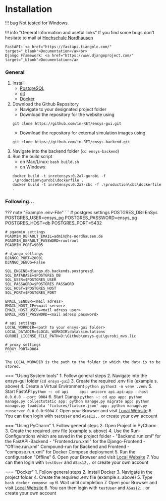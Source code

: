 # Installation

!!! bug
    Not tested for Windows.

!!! info "General Information and useful links"
    If you find some bugs don't hesitate to mail at <a href="mailto:ensys@hs-nordhausen.de">Hochschule Nordhausen</a>

    FastAPI: <a href="https://fastapi.tiangolo.com/" target="_blank">Documentation</a><br>
    Django Framework: <a href="https://www.djangoproject.com/" target="_blank">Documentation</a>

### General
1. Install
    - [PostgreSQL](https://www.postgresql.org/download/) 
    - [git](https://git-scm.com/downloads)
    - [Docker](https://www.docker.com/get-started/)
2. Download the Github Repository
    - Navigate to your designated project folder
    - Download the repository for the website using
    ```
    git clone https://github.com/in-RET/ensys-gui.git
    ```
    - Download the repository for external simulation images using
    ```
    git clone https://github.com/in-RET/ensys-backend.git
    ```
3. Navigate into the backend folder (`cd ensys-backend`)
4. Run the build script
    - on Mac/Linux: `bash build.sh`
    - on Windows:
   ```
   docker build -t inretensys:0.2a7-gurobi -f .\production\gurobi\dockerfile .
   docker build -t inretensys:0.2a7-cbc -f .\production\cbc\dockerfile .
   ```

### Following...

??? note "Example .env-File"
    ```
    # postgres settings
    POSTGRES_DB=EnSys
    POSTGRES_USER=ensys_pg
    POSTGRES_PASSWORD=ensys_pg
    POSTGRES_HOST=db
    POSTGRES_PORT=5432
   
    # pgadmin settings
    PGADMIN_DEFAULT_EMAIL=admin@hs-nordhausen.de
    PGADMIN_DEFAULT_PASSWORD=rootroot
    PGADMIN_PORT=9005
   
    # django settings
    DJANGO_PORT=20001
    DJANGO_DEBUG=False
   
    SQL_ENGINE=django.db.backends.postgresql
    SQL_DATABASE=$POSTGRES_DB
    SQL_USER=$POSTGRES_USER
    SQL_PASSWORD=$POSTGRES_PASSWORD
    SQL_HOST=$POSTGRES_HOST
    SQL_PORT=$POSTGRES_PORT
   
    EMAIL_SENDER=<mail adress>
    EMAIL_HOST_IP=<mail server>
    EMAIL_HOST_USER=<mail adress user>
    EMAIL_HOST_PASSWORD=<mail adress password>
   
    # api settings
    LOCAL_WORKDIR=<path to your ensys-gui folder>
    LOCAL_DATADIR=$LOCAL_WORKDIR\data\simulations
    GUROBI_LICENSE_FILE_PATH=D:\Github\ensys-gui\gurobi_mvs.lic
   
    # proxy settings
    PROXY_PORT=9004
    ```

    The LOCAL_WORKDIR is the path to the folder in which the data is to be stored.

=== "Using System tools"
      1. Follow general steps
      2. Navigate into the ensys-gui folder (`cd ensys-gui`)
      3. Create the required .env file (example s. above)
      4. Create a Virtual Environment
          ``` python
          python3 -m venv .venv
          ```
      5. Start FastAPI
          ``` python
          ~: cd api    
          api: uvicorn api.api:app --host 0.0.0.0 --port 9004
          ```
      6. Start Django
          ``` python
          ~: cd app
          app: python manage.py collectstatic
          app: python manage.py migrate
          app: python manage.py loaddata 'fixtures/fixture.json'
          app: python manage.py runserver 0.0.0.0:9004
          ```
      7. Open your Browser and visit <a href="http://localhost:9004" target="_blank">Local Website</a>
      8. You can then login with `testUser` and `ASas12,.` or create your own account

=== "Using PyCharm"
      1. Follow general steps
      2. Open Project in PyCharm
      3. Create the required .env file (example s. above)
      4. Use the Run-Configurations which are saved in the project folder
          - "Backend.run.xml" for the FastAPI-Backend
          - "Frontend.run.xml" for the Django-Frontend
          - "Offline.run.xml" Compound-run for Backend and Frontend
          - "compose.run.xml" for Docker Compose deployment
      5. Run the configuration "Offline"
      6. Open your Browser and visit <a href="http://localhost:9004" target="_blank">Local Website</a>
      7. You can then login with `testUser` and `ASas12,.` or create your own account

=== "Docker"
      1. Follow general steps
      2. Install Docker
      3. Navigate in the project folder
      4. Create the required .env file (example s. above)
      5. Type
      ``` bash
      docker compose up
      ```
      6. Wait until completion
      7. Open your Browser and visit <a href="http://localhost:9004" target="_blank">Local Website</a>
      8. You can then login with `testUser` and `ASas12,.` or create your own account

